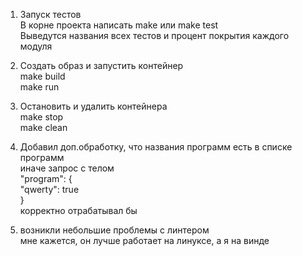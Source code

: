 
1. Запуск тестов  
В корне проекта написать make или make test  
Выведутся названия всех тестов и процент покрытия каждого модуля

2. Создать образ и запустить контейнер  
make build  
make run  

3. Остановить и удалить контейнера  
make stop  
make clean  

4. Добавил доп.обработку, что названия программ есть в списке программ  
иначе запрос с телом  
"program": {  
   "qwerty": true  
}  
корректно отрабатывал бы  

5. возникли небольшие проблемы с линтером  
мне кажется, он лучше работает на линуксе, а я на винде  


